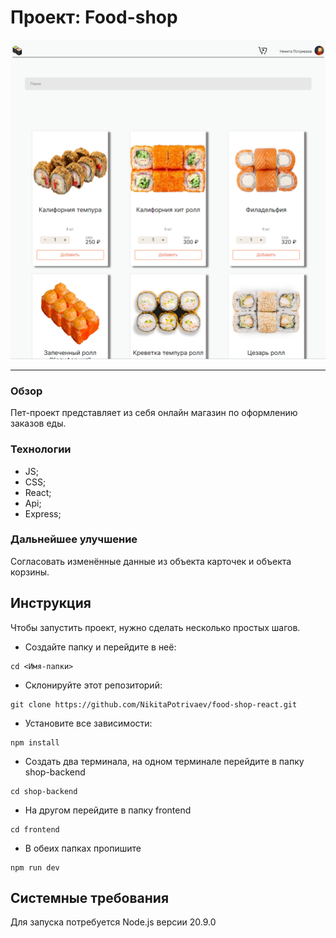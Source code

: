 # Проект: Food-shop

<img src="./frontend/src/images/Food.png">

---
### Обзор
Пет-проект представляет из себя онлайн магазин по оформлению заказов еды.

### Технологии
- JS;
- CSS;
- React;
- Api;
- Express;

### Дальнейшее улучшение
Согласовать изменённые данные из объекта карточек и объекта корзины.

## Инструкция
Чтобы запустить проект, нужно сделать несколько простых шагов.

- Создайте папку и перейдите в неё:

```
cd <Имя-папки>
```

- Склонируйте этот репозиторий:

```
git clone https://github.com/NikitaPotrivaev/food-shop-react.git
```

- Установите все зависимости:

```
npm install
```

- Создать два терминала, на одном терминале перейдите в папку shop-backend

```
cd shop-backend
```

- На другом перейдите в папку frontend

```
cd frontend
```

- В обеих папках пропишите

```
npm run dev
```

## Системные требования

Для запуска потребуется Node.js версии 20.9.0